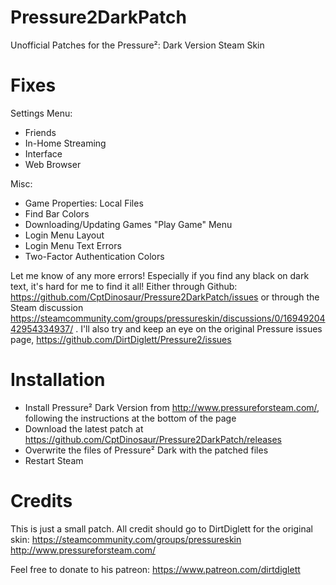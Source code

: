 # Pressure2DarkPatch
Unofficial Patches for the Pressure²: Dark Version Steam Skin

# Fixes
Settings Menu:
- Friends
- In-Home Streaming
- Interface
- Web Browser

Misc:
- Game Properties: Local Files
- Find Bar Colors
- Downloading/Updating Games "Play Game" Menu
- Login Menu Layout
- Login Menu Text Errors
- Two-Factor Authentication Colors

Let me know of any more errors!
Especially if you find any black on dark text, it's hard for me to find it all!
Either through Github: https://github.com/CptDinosaur/Pressure2DarkPatch/issues 
or through the Steam discussion https://steamcommunity.com/groups/pressureskin/discussions/0/1694920442954334937/ .
I'll also try and keep an eye on the original Pressure issues page, https://github.com/DirtDiglett/Pressure2/issues

# Installation
- Install Pressure² Dark Version from http://www.pressureforsteam.com/, following the instructions at the bottom of the page
- Download the latest patch at https://github.com/CptDinosaur/Pressure2DarkPatch/releases
- Overwrite the files of Pressure² Dark with the patched files
- Restart Steam

# Credits
This is just a small patch. All credit should go to DirtDiglett for the original skin:
https://steamcommunity.com/groups/pressureskin
http://www.pressureforsteam.com/

Feel free to donate to his patreon:
https://www.patreon.com/dirtdiglett
